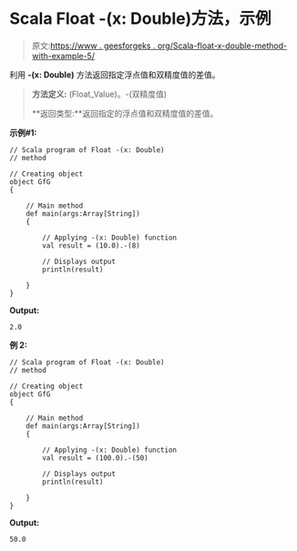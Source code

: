 # Scala Float -(x: Double)方法，示例

> 原文:[https://www . geesforgeks . org/Scala-float-x-double-method-with-example-5/](https://www.geeksforgeeks.org/scala-float-x-double-method-with-example-5/)

利用 **-(x: Double)** 方法返回指定浮点值和双精度值的差值。

> **方法定义:** (Float_Value)。-(双精度值)
> 
> **返回类型:**返回指定的浮点值和双精度值的差值。

**示例#1:**

```
// Scala program of Float -(x: Double)
// method

// Creating object
object GfG
{ 

    // Main method
    def main(args:Array[String])
    {

        // Applying -(x: Double) function
        val result = (10.0).-(8)

        // Displays output
        println(result)

    }
} 
```

**Output:**

```
2.0

```

**例 2:**

```
// Scala program of Float -(x: Double)
// method

// Creating object
object GfG
{ 

    // Main method
    def main(args:Array[String])
    {

        // Applying -(x: Double) function
        val result = (100.0).-(50)

        // Displays output
        println(result)

    }
} 
```

**Output:**

```
50.0

```